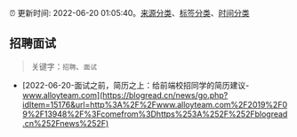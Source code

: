 :alarm_clock: 更新时间: 2022-06-20 01:05:40。[来源分类](../README.md)、[标签分类](../TAGS.md)、[时间分类](../TIMELINE.md)

## 招聘面试


> 关键字：`招聘`、`面试`



- [2022-06-20-面试之前，简历之上：给前端校招同学的简历建议-www.alloyteam.com](https://blogread.cn/news/go.php?idItem=15176&url=http%3A%2F%2Fwww.alloyteam.com%2F2019%2F09%2F13948%2F%3Fcomefrom%3Dhttps%253A%252F%252Fblogread.cn%252Fnews%252F) 
